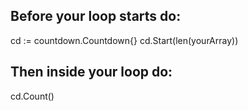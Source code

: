 ## Before your loop starts do:

  cd := countdown.Countdown{}
  cd.Start(len(yourArray))

## Then inside your loop do:

  cd.Count()
